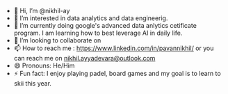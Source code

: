 - 👋 Hi, I’m @nikhil-ay
- 👀 I’m interested in data analytics and data engineerig.
- 🌱 I’m currently doing google's advanced data anlytics cetificate program. I am learning how to best leverage AI in daily life.
- 💞️ I’m looking to collaborate on 
- 📫 How to reach me : https://www.linkedin.com/in/pavannikhil/  or you can reach me on nikhil.ayyadevara@outlook.com
- 😄 Pronouns: He/Him
- ⚡ Fun fact: I enjoy playing padel, board games and my goal is to learn to skii this year.  

<!---
nikhil-ay/nikhil-ay is a ✨ special ✨ repository because its `README.md` (this file) appears on your GitHub profile.
You can click the Preview link to take a look at your changes.
--->
